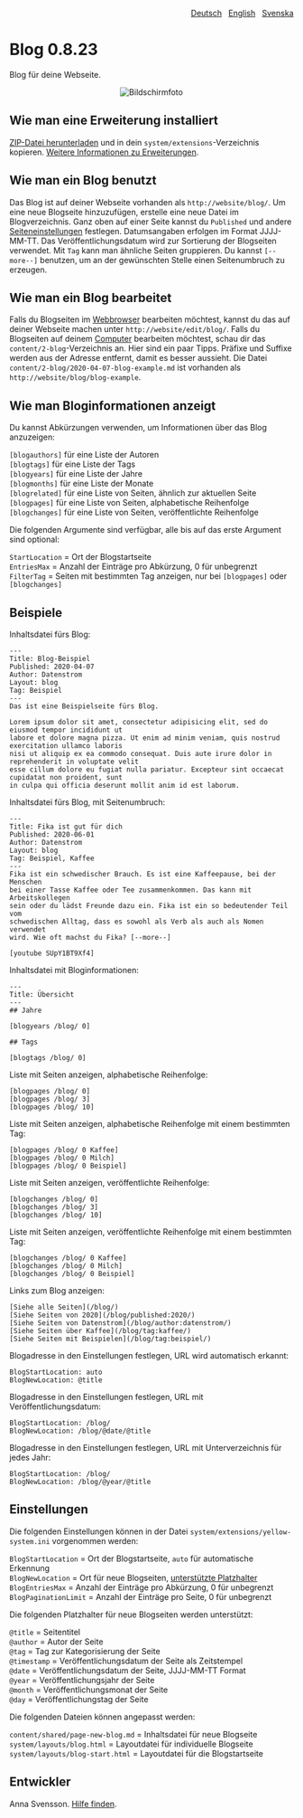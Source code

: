 <p align="right"><a href="README-de.md">Deutsch</a> &nbsp; <a href="README.md">English</a> &nbsp; <a href="README-sv.md">Svenska</a></p>

# Blog 0.8.23

Blog für deine Webseite.

<p align="center"><img src="blog-screenshot.png?raw=true" alt="Bildschirmfoto"></p>

## Wie man eine Erweiterung installiert

[ZIP-Datei herunterladen](https://github.com/annaesvensson/yellow-blog/archive/main.zip) und in dein `system/extensions`-Verzeichnis kopieren. [Weitere Informationen zu Erweiterungen](https://github.com/annaesvensson/yellow-update/tree/main/README-de.md).

## Wie man ein Blog benutzt

Das Blog ist auf deiner Webseite vorhanden als `http://website/blog/`. Um eine neue Blogseite hinzuzufügen, erstelle eine neue Datei im Blogverzeichnis. Ganz oben auf einer Seite kannst du `Published` und andere [Seiteneinstellungen](https://github.com/annaesvensson/yellow-core/tree/main/README-de.md#einstellungen-seite) festlegen. Datumsangaben erfolgen im Format JJJJ-MM-TT. Das Veröffentlichungsdatum wird zur Sortierung der Blogseiten verwendet. Mit `Tag` kann man ähnliche Seiten gruppieren. Du kannst `[--more--]` benutzen, um an der gewünschten Stelle einen Seitenumbruch zu erzeugen.

## Wie man ein Blog bearbeitet

Falls du Blogseiten im [Webbrowser](https://github.com/annaesvensson/yellow-edit/tree/main/README-de.md) bearbeiten möchtest, kannst du das auf deiner Webseite machen unter `http://website/edit/blog/`. Falls du Blogseiten auf deinem [Computer](https://github.com/annaesvensson/yellow-core/tree/main/README-de.md) bearbeiten möchtest, schau dir das `content/2-blog`-Verzeichnis an. Hier sind ein paar Tipps. Präfixe und Suffixe werden aus der Adresse entfernt, damit es besser aussieht. Die Datei `content/2-blog/2020-04-07-blog-example.md` ist vorhanden als `http://website/blog/blog-example`.

## Wie man Bloginformationen anzeigt

Du kannst Abkürzungen verwenden, um Informationen über das Blog anzuzeigen:

`[blogauthors]` für eine Liste der Autoren  
`[blogtags]` für eine Liste der Tags  
`[blogyears]` für eine Liste der Jahre  
`[blogmonths]` für eine Liste der Monate  
`[blogrelated]` für eine Liste von Seiten, ähnlich zur aktuellen Seite  
`[blogpages]` für eine Liste von Seiten, alphabetische Reihenfolge  
`[blogchanges]` für eine Liste von Seiten, veröffentlichte Reihenfolge  

Die folgenden Argumente sind verfügbar, alle bis auf das erste Argument sind optional:

`StartLocation` = Ort der Blogstartseite  
`EntriesMax` = Anzahl der Einträge pro Abkürzung, 0 für unbegrenzt  
`FilterTag` = Seiten mit bestimmten Tag anzeigen, nur bei `[blogpages]` oder `[blogchanges]`  

## Beispiele

Inhaltsdatei fürs Blog:

    ---
    Title: Blog-Beispiel
    Published: 2020-04-07
    Author: Datenstrom
    Layout: blog
    Tag: Beispiel
    ---
    Das ist eine Beispielseite fürs Blog.

    Lorem ipsum dolor sit amet, consectetur adipisicing elit, sed do eiusmod tempor incididunt ut 
    labore et dolore magna pizza. Ut enim ad minim veniam, quis nostrud exercitation ullamco laboris 
    nisi ut aliquip ex ea commodo consequat. Duis aute irure dolor in reprehenderit in voluptate velit 
    esse cillum dolore eu fugiat nulla pariatur. Excepteur sint occaecat cupidatat non proident, sunt 
    in culpa qui officia deserunt mollit anim id est laborum.

Inhaltsdatei fürs Blog, mit Seitenumbruch:

    ---
    Title: Fika ist gut für dich
    Published: 2020-06-01
    Author: Datenstrom
    Layout: blog
    Tag: Beispiel, Kaffee
    ---
    Fika ist ein schwedischer Brauch. Es ist eine Kaffeepause, bei der Menschen  
    bei einer Tasse Kaffee oder Tee zusammenkommen. Das kann mit Arbeitskollegen  
    sein oder du lädst Freunde dazu ein. Fika ist ein so bedeutender Teil vom 
    schwedischen Alltag, dass es sowohl als Verb als auch als Nomen verwendet  
    wird. Wie oft machst du Fika? [--more--]

    [youtube SUpY1BT9Xf4]

Inhaltsdatei mit Bloginformationen:

    ---
    Title: Übersicht
    ---
    ## Jahre

    [blogyears /blog/ 0]

    ## Tags

    [blogtags /blog/ 0]

Liste mit Seiten anzeigen, alphabetische Reihenfolge:

    [blogpages /blog/ 0]
    [blogpages /blog/ 3]
    [blogpages /blog/ 10]

Liste mit Seiten anzeigen, alphabetische Reihenfolge mit einem bestimmten Tag:

    [blogpages /blog/ 0 Kaffee]
    [blogpages /blog/ 0 Milch]
    [blogpages /blog/ 0 Beispiel]

Liste mit Seiten anzeigen, veröffentlichte Reihenfolge:

    [blogchanges /blog/ 0]
    [blogchanges /blog/ 3]
    [blogchanges /blog/ 10]

Liste mit Seiten anzeigen, veröffentlichte Reihenfolge mit einem bestimmten Tag:

    [blogchanges /blog/ 0 Kaffee]
    [blogchanges /blog/ 0 Milch]
    [blogchanges /blog/ 0 Beispiel]

Links zum Blog anzeigen:

    [Siehe alle Seiten](/blog/)
    [Siehe Seiten von 2020](/blog/published:2020/)
    [Siehe Seiten von Datenstrom](/blog/author:datenstrom/)
    [Siehe Seiten über Kaffee](/blog/tag:kaffee/)
    [Siehe Seiten mit Beispielen](/blog/tag:beispiel/)

Blogadresse in den Einstellungen festlegen, URL wird automatisch erkannt:

    BlogStartLocation: auto
    BlogNewLocation: @title

Blogadresse in den Einstellungen festlegen, URL mit Veröffentlichungsdatum:

    BlogStartLocation: /blog/
    BlogNewLocation: /blog/@date/@title

Blogadresse in den Einstellungen festlegen, URL mit Unterverzeichnis für jedes Jahr:

    BlogStartLocation: /blog/
    BlogNewLocation: /blog/@year/@title

## Einstellungen

Die folgenden Einstellungen können in der Datei `system/extensions/yellow-system.ini` vorgenommen werden:

`BlogStartLocation` = Ort der Blogstartseite, `auto` für automatische Erkennung  
`BlogNewLocation` = Ort für neue Blogseiten, [unterstützte Platzhalter](#einstellungen-placeholders)  
`BlogEntriesMax` = Anzahl der Einträge pro Abkürzung, 0 für unbegrenzt  
`BlogPaginationLimit` = Anzahl der Einträge pro Seite, 0 für unbegrenzt 

<a id="einstellungen-placeholders"></a>Die folgenden Platzhalter für neue Blogseiten werden unterstützt:

`@title` = Seitentitel  
`@author` = Autor der Seite  
`@tag` = Tag zur Kategorisierung der Seite  
`@timestamp` = Veröffentlichungsdatum der Seite als Zeitstempel  
`@date` = Veröffentlichungsdatum der Seite, JJJJ-MM-TT Format  
`@year` = Veröffentlichungsjahr der Seite  
`@month` = Veröffentlichungsmonat der Seite  
`@day` = Veröffentlichungstag der Seite  

<a id="einstellungen-files"></a>Die folgenden Dateien können angepasst werden:

`content/shared/page-new-blog.md` = Inhaltsdatei für neue Blogseite  
`system/layouts/blog.html` = Layoutdatei für individuelle Blogseite  
`system/layouts/blog-start.html` = Layoutdatei für die Blogstartseite  

## Entwickler

Anna Svensson. [Hilfe finden](https://datenstrom.se/de/yellow/help/).
